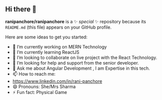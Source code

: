 ## Hi there 👋


**ranipanchore/ranipanchore** is a ✨ _special_ ✨ repository because its `README.md` (this file) appears on your GitHub profile.

Here are some ideas to get you started:

- 🔭 I’m currently working on MERN Technology
- 🌱 I’m currently learning ReactJS
- 👯 I’m looking to collaborate on live project with the React Technology.
- 🤔 I’m looking for help and support from the senior developer.
- 💬 Ask me about Angular Development , I am Expertise in this tech.
- 📫 How to reach me:
-   https://www.linkedin.com/in/rani-panchore
- 😄 Pronouns: She/Mrs Sharma
- ⚡ Fun fact: Physical Game

